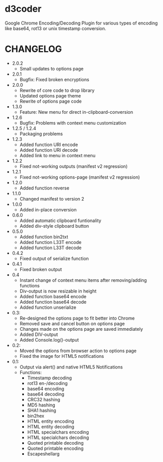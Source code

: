 d3coder
=============================

Google Chrome Encoding/Decoding Plugin for various types of encoding like 
base64, rot13 or unix timestamp conversion.

CHANGELOG
=============================

* 2.0.2
  * Small updates to options page
* 2.0.1
  * Bugfix: Fixed broken encryptions
* 2.0.0
  * Rewrite of core code to drop library
  * Updated options page theme
  * Rewrite of options page code
* 1.3.0
  * Feature: New menu for direct in-clipboard-conversion
* 1.2.6
  * Bugfix: Problems with context menu customization
* 1.2.5 / 1.2.4
  * Packaging problems
* 1.2.3
  * Added function URI encode
  * Added function URI decode
  * Added link to menu in context menu
* 1.2.2
  * Fixed not-working outputs (manifest v2 regression)
* 1.2.1
  * Fixed not-working options-page (manifest v2 regression)
* 1.2.0
  * Added function reverse
* 1.1.0
  * Changed manifest to version 2
* 1.0.0
  * Added in-place conversion
* 0.6.0
  * Added automatic clipboard funtionality
  * Added div-style clipboard button
* 0.5.0
  * Added function bin2txt
  * Added function L33T encode
  * Added function L33T decode
* 0.4.2
  * Fixed output of serialize function
* 0.4.1
  * Fixed broken output
* 0.4
  * Instant change of context menu items after removing/adding functions
  * Div-output is now resizable in height
  * Added function base64 encode
  * Added function base64 decode 
  * Added function unserialize
* 0.3:
  * Re-designed the options page to fit better into Chrome
  * Removed save and cancel button on options page
  * Changes made on the options page are saved immediately
  * Added DIV-output
  * Added Console.log()-output
* 0.2:
  * Moved the options from browser action to options page
  * Fixed the image for HTML5 notifications
* 0.1:
  * Output via alert() and native HTML5 Notifications
  * Functions:
    * Timestamp decoding
    * rot13 en-/decoding
    * base64 encoding
    * base64 decoding
    * CRC32 hashing
    * MD5 hashing
    * SHA1 hashing
    * bin2hex
    * HTML entity encoding
    * HTML entity decoding
    * HTML specialchars encoding
    * HTML specialchars decoding
    * Quoted printable decoding
    * Quoted printable encoding
    * Escapeshellarg
